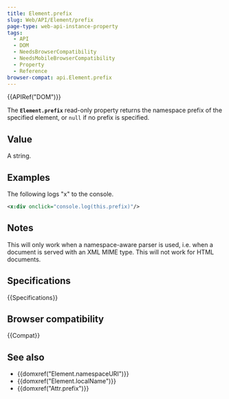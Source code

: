 ```yaml
---
title: Element.prefix
slug: Web/API/Element/prefix
page-type: web-api-instance-property
tags:
  - API
  - DOM
  - NeedsBrowserCompatibility
  - NeedsMobileBrowserCompatibility
  - Property
  - Reference
browser-compat: api.Element.prefix
---
```

{{APIRef("DOM")}}

The **`Element.prefix`** read-only property returns the
namespace prefix of the specified element, or `null` if no prefix is
specified.

## Value

A string.

## Examples

The following logs "x" to the console.

```xml
<x:div onclick="console.log(this.prefix)"/>
```

## Notes

This will only work when a namespace-aware parser is used, i.e. when a document is
served with an XML MIME type. This will not work for HTML documents.

## Specifications

{{Specifications}}

## Browser compatibility

{{Compat}}

## See also

- {{domxref("Element.namespaceURI")}}
- {{domxref("Element.localName")}}
- {{domxref("Attr.prefix")}}

